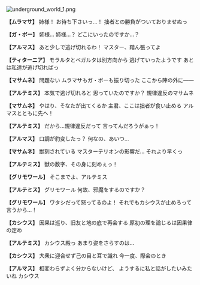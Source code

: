 
![underground_world_1.png](../images/backgrounds/underground_world_1.png)

**【ムラマサ】**
姉様！
お待ち下さいっ…！
拙者との勝負がついておりませぬっ

**【ガ・ボー】**
姉様…
姉様…？
どこにいったのですか…？

**【アルマス】**
あと少しで逃げ切れるわ！
マスター、踏ん張ってよ

**【ティターニア】**
モラルタとベガルタは別方向から
逃げていったようです
あとは私達が逃げ切ればっ

**【マサムネ】**
問題ない
ムラマサもガ・ボーも振り切った
ここから陣の外に――

**【アルテミス】**
本気で逃げ切れると
思っていたのですか？
規律違反のマサムネ

**【マサムネ】**
やはり、そなたが出てくるか
主君、ここは拙者が食い止める
アルマスとともに先へ！

**【アルテミス】**
だから…規律違反だって
言ってんだろうがぁっ！

**【アルマス】**
口調が豹変したっ？
何なの、あいつ…

**【マサムネ】**
獣刻されている
マスターテリオンの影響だ…
それより早くっ

**【アルテミス】**
獣の数字、その身に刻めぇっ！

**【グリモワール】**
そこまでよ、アルテミス

**【アルテミス】**
グリモワール
何故、邪魔をするのですか？

**【グリモワール】**
ワタシだって怒ってるのよ！
それでもカシウスが止めろって
言うから…！

**【カシウス】**
因果は巡り、旧友と地の底で再会する
原初の理を論じるは因果律の定め

**【アルテミス】**
カシウス殿っ
あまり姿をさらすのは…

**【カシウス】**
大衆に迎合せず己の目と耳で識れ
今一度、際会のとき

**【アルマス】**
相変わらずよく分からないけど、
ようするに私と話がしたいみたいね
カシウス